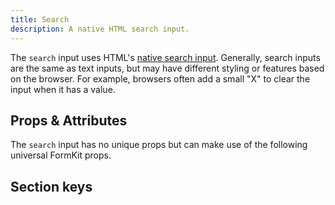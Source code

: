 ```yaml
---
title: Search
description: A native HTML search input.
---
```


<InputPageHero
title="Search input"
icon="IconInputSearch"
:pro="false"
project-price=""
data-price=""></InputPageHero>

The `search` input uses HTML's [native search input](https://developer.mozilla.org/en-US/docs/Web/HTML/Element/input/search). Generally, search inputs are the same as text inputs, but may have different styling or features based on the browser. For example, browsers often add a small "X" to clear the input when it has a value.

<example
name="Search input"
file="/_content/examples/search/search.vue"></example>

## Props & Attributes

The `search` input has no unique props but can make use of the following universal
FormKit props.

<reference-table input="search" :attrs="['maxlength', 'minlength', 'placeholder']">
</reference-table>

## Section keys

<reference-table type="sectionKeys" primary="section-key">
</reference-table>

